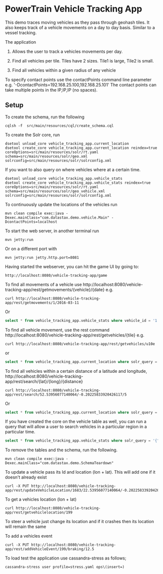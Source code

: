 #  PowerTrain Vehicle Tracking App

This demo traces moving vehicles as they pass through geohash tiles. It also keeps track of a vehicle movements on a day to day basis. Similar to a vessel tracking.  

The application 

1. Allows the user to track a vehicles movements per day.

2. Find all vehicles per tile. Tiles have 2 sizes. Tile1 is large, Tile2 is small. 

3. Find all vehicles within a given radius of any vehicle

To specify contact points use the contactPoints command line parameter e.g. '-DcontactPoints=192.168.25.100,192.168.25.101'
The contact points can take multiple points in the IP,IP,IP (no spaces).
 
## Setup

To create the schema, run the following

  ```
  cqlsh -f  src/main/resources/cql/create_schema.cql
  ```
  
To create the Solr core, run 

  ```
  dsetool unload_core vehicle_tracking_app.current_location
  dsetool create_core vehicle_tracking_app.current_location reindex=true coreOptions=src/main/resources/solr/rt.yaml schema=src/main/resources/solr/geo.xml solrconfig=src/main/resources/solr/solrconfig.xml
  ```
  	
If you want to also query on where vehicles where at a certain time. 

  ```
  dsetool unload_core vehicle_tracking_app.vehicle_stats
  dsetool create_core vehicle_tracking_app.vehicle_stats reindex=true coreOptions=src/main/resources/solr/rt.yaml schema=src/main/resources/solr/geo_vehicle.xml solrconfig=src/main/resources/solr/solrconfig.xml	
  ```
  	
To continuously update the locations of the vehicles run 

  ```
  mvn clean compile exec:java -Dexec.mainClass="com.datastax.demo.vehicle.Main" -DcontactPoints=localhost
  ```
  	
To start the web server, in another terminal run 
  ```
  mvn jetty:run
  ```
Or on a different port with 
  ```
  mvn jetty:run jetty.http.port=8081
  ```

Having started the webserver, you can hit the game UI by going to:

    http://localhost:8080/vehicle-tracking-app/game

  	
To find all movements of a vehicle use http://localhost:8080/vehicle-tracking-app/rest/getmovements/{vehicle}/{date} e.g.

  ```
  curl http://localhost:8080/vehicle-tracking-app/rest/getmovements/1/2016-03-11
  ```
  
Or

  ```sql
  select * from vehicle_tracking_app.vehicle_stats where vehicle_id = '1' and time_period = '2016-03-11';
  ```
  
To find all vehicle movement, use the rest command http://localhost:8080/vehicle-tracking-app/rest/getvehicles/{tile} e.g.

  ```
  curl http://localhost:8080/vehicle-tracking-app/rest/getvehicles/u10e
  ```
  
or 

  ```sql
  select * from vehicle_tracking_app.current_location where solr_query = '{"q": "tile1:u10e"}' limit 1000;
  ```

To find all vehicles within a certain distance of a latitude and longitude, http://localhost:8080/vehicle-tracking-app/rest/search/{lat}/{long}/{distance}

  ```
  curl http://localhost:8080/vehicle-tracking-app/rest/search/52.53956077140064/-0.20225833920426117/5
  ```
  	
Or

  ```sql
  select * from vehicle_tracking_app.current_location where solr_query = '{"q": "*:*", "fq": "{!geofilt sfield=lat_long pt=52.53956077140064,-0.20225833920426117 d=5}"}' limit 1000;
  ```	
 	
If you have created the core on the vehicle table as well, you can run a query that will allow a user to search vehicles in a particular region in a particular time. 

  ```sql
  select * from vehicle_tracking_app.vehicle_stats where solr_query = '{"q": "*:*", "fq": "time_period:[2016-02-11T12:32:00.000Z TO 2016-03-11T12:34:00.000Z] AND {!bbox sfield=lat_long pt=51.404970234124800,-.206445841245690 d=1}"}' limit 1000;
  ```
  
To remove the tables and the schema, run the following.

  ```
  mvn clean compile exec:java -Dexec.mainClass="com.datastax.demo.SchemaTeardown"
  ```
    
To update a vehicle pass its Id and location (lon + lat). This will add one if it doesn't already exist

  ```
  curl -X PUT http://localhost:8080/vehicle-tracking-app/rest/updateVehicleLocation/1683/22.53956077140064/-0.20225833920426117
  ```
  	
To get a vehicles location (lon + lat)

  ```
  curl http://localhost:8080/vehicle-tracking-app/rest/getvehiclelocation/199
  ```
  	
To steer a vehicle just change its location and if it crashes then its location will remain the same

To add a vehicles event

  ```
  curl -X PUT http://localhost:8080/vehicle-tracking-app/rest/addVehicleEvent/199/braking/12.5
  ```
  
To load test the application use cassandra-stress as follows;

  ```
  cassandra-stress user profile=stress.yaml ops\(insert=)
  ```

